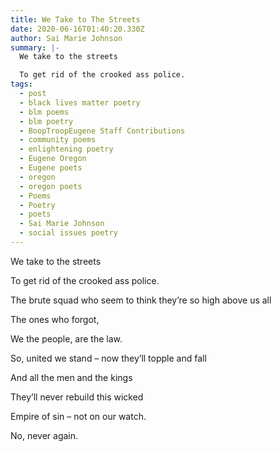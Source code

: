 ```yaml
---
title: We Take to The Streets
date: 2020-06-16T01:40:20.330Z
author: Sai Marie Johnson
summary: |-
  We take to the streets

  To get rid of the crooked ass police.
tags:
  - post
  - black lives matter poetry
  - blm poems
  - blm poetry
  - BoopTroopEugene Staff Contributions
  - community poems
  - enlightening poetry
  - Eugene Oregon
  - Eugene poets
  - oregon
  - oregon poets
  - Poems
  - Poetry
  - poets
  - Sai Marie Johnson
  - social issues poetry
---
```

We take to the streets

To get rid of the crooked ass police.

The brute squad who seem to think they’re so high above us all

The ones who forgot,

We the people, are the law.

So, united we stand – now they’ll topple and fall

And all the men and the kings

They’ll never rebuild this wicked

Empire of sin – not on our watch.

No, never again.